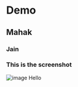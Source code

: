 # Demo
## Mahak
### Jain
### This is the screenshot 
![image](https://user-images.githubusercontent.com/74810461/177917668-52964615-7a7e-4369-8195-715de17f387c.png)
Hello
